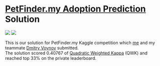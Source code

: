 # [PetFinder.my Adoption Prediction](https://www.kaggle.com/c/petfinder-adoption-prediction) Solution
![](https://storage.googleapis.com/kaggle-media/competitions/Petfinder/PetFinder%20-%20Logo.png)
![](https://s3.amazonaws.com/cdn-origin-etr.akc.org/wp-content/uploads/2017/11/12232719/Golden-Retriever-On-White-05.jpg)

This is our solution for PetFinder.my Kaggle competition which [me](https://www.kaggle.com/aruchomu) and my teammate [Dmitry Voynov](https://www.kaggle.com/vainof) submitted. <br>
The solution scored 0.40767 of [Quadratic Weighted Kappa](https://stats.stackexchange.com/questions/59798/quadratic-weighted-kappa-versus-linear-weighted-kappa?rq=1) (QWK) and reached top 33% on the private leaderboard. <br>

